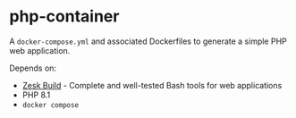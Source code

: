 # php-container

A `docker-compose.yml` and associated Dockerfiles to generate a simple PHP web application.

Depends on:

- [Zesk Build](https://github.com/zesk/build/) - Complete and well-tested Bash tools for web applications
- PHP 8.1
- `docker compose` 
